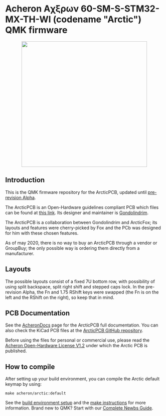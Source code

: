 # Acheron Aχξρων 60-SM-S-STM32-MX-TH-WI (codename "Arctic") QMK firmware

<p align="center">
  <img align="middle" src="https://raw.githubusercontent.com/Gondolindrim/acheronLibrary/master/graphics/acheronLong.png"  width="400"> 
</p>

## Introduction

This is the QMK firmware repository for the ArcticPCB, updated until [pre-revision Alpha](https://github.com/Gondolindrim/ArcticPCBn/releases/tag/pre-Alpha).

The ArcticPCB is an Open-Hardware guidelines compliant PCB which files can be found at [this link](https://github.com/Gondolindrim/ArcticPCB). Its designer and maintainer is [Gondolindrim](https://github.com/Gondolindrim).

The ArcticPCB is a collaboration between Gondolindrim and ArcticFox; its layouts and features were cherry-picked by Fox and the PCb was designed for him with these chosen features.

As of may 2020, there is no way to buy an ArcticPCB through a vendor or GroupBuy; the only possible way is ordering them directly from a manufacturer.

## Layouts

The possible layouts consist of a fixed 7U bottom row, with possibility of using split backspace, split right shift and stepped caps lock. In the pre-revision Alpha, the Fn and 1.75 RShift keys were swapped (the Fn is on the left and the RShift on the right), so keep that in mind.

## PCB Documentation

See the [AcheronDocs](https://gondolindrim.github.io/AcheronDocs/arctic/intro.html) page for the ArcticPCB full documentation. You can also check the KiCad PCB files at the [ArcticPCB GitHub repository](https://github.com/Gondolindrim/ArcticPCB).

Before using the files for personal or commercial use, please read the [Acheron Open-Hardware License V1.2](https://gondolindrim.github.io/AcheronDocs/license/license.html) under which the Arctic PCB is published.

## How to compile

After setting up your build environment, you can compile the Arctic default keymap by using:

    make acheron/arctic:default

See the [build environment setup](https://docs.qmk.fm/#/getting_started_build_tools) and the [make instructions](https://docs.qmk.fm/#/getting_started_make_guide) for more information. Brand new to QMK? Start with our [Complete Newbs Guide](https://docs.qmk.fm/#/newbs).
